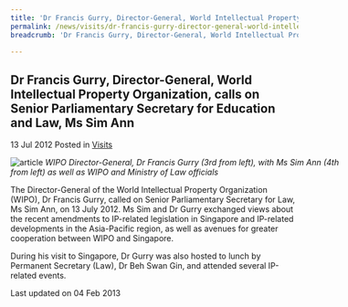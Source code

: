 ```yaml
---
title: 'Dr Francis Gurry, Director-General, World Intellectual Property Organization, calls on Senior Parliamentary Secretary for Education and Law, Ms Sim Ann'
permalink: /news/visits/dr-francis-gurry-director-general-world-intellectual-property-organization-calls-on-senior/
breadcrumb: 'Dr Francis Gurry, Director-General, World Intellectual Property Organization, calls on Senior Parliamentary Secretary for Education and Law, Ms Sim Ann'

---
```



<style>
.image {width: 600px;}
.image img {max-width: 100%;}
</style>

Dr Francis Gurry, Director-General, World Intellectual Property Organization, calls on Senior Parliamentary Secretary for Education and Law, Ms Sim Ann
---

13 Jul 2012 Posted in [Visits](/news/visits/)

<div class="image">
  <img src="/images/Francis_Gurry_Sim_Ann.jpg" alt="article" title="article">
  <i>WIPO Director-General, Dr Francis Gurry (3rd from left), with Ms Sim Ann (4th from left)
as well as WIPO and Ministry of Law officials</i>
</div>

The Director-General of the World Intellectual Property Organization (WIPO), Dr Francis Gurry, called on Senior Parliamentary Secretary for Law, Ms Sim Ann, on 13 July 2012.  Ms Sim and Dr Gurry exchanged views about the recent amendments to IP-related legislation in Singapore and IP-related developments in the Asia-Pacific region, as well as avenues for greater cooperation between WIPO and Singapore.

During his visit to Singapore, Dr Gurry was also hosted to lunch by Permanent Secretary (Law), Dr Beh Swan Gin, and attended several IP-related events.

<p class="right-side-updated">Last updated on 04 Feb 2013</p>
